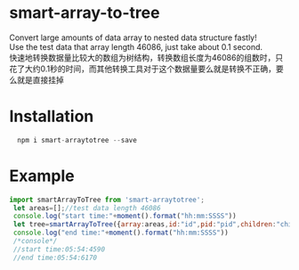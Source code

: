 # smart-array-to-tree
Convert large amounts of data array to nested data structure fastly!<br />
Use the test data that array length 46086, just take about 0.1 second.<br />
快速地转换数据量比较大的数组为树结构，转换数组长度为46086的组数时，只花了大约0.1秒的时间，而其他转换工具对于这个数据量要么就是转换不正确，要么就是直接挂掉
# Installation
```javascript
  npm i smart-arraytotree --save
```
# Example
```javascript
import smartArrayToTree from 'smart-arraytotree';
 let areas=[];//test data length 46086
 console.log("start time:"+moment().format("hh:mm:SSSS"))
 let tree=smartArrayToTree({array:areas,id:"id",pid:"pid",children:"children",firstPid:null})
 console.log("end time:"+moment().format("hh:mm:SSSS"))
 /*console*/
 //start time:05:54:4590
 //end time:05:54:6170
 ```

